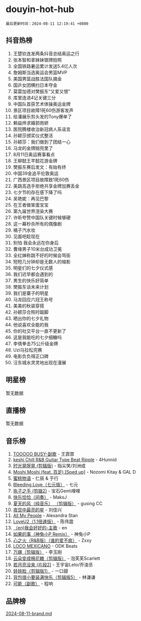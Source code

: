 # douyin-hot-hub

`最后更新时间：2024-08-11 12:19:41 +0800`

## 抖音热榜

1. 王楚钦连发两条抖音总结奥运之行
1. 张本智和拿妹妹银牌拍照
1. 全国铁路暑运累计发送5.4亿人次
1. 詹姆斯当选奥运会男篮MVP
1. 美国男篮战胜法国队摘金
1. 国乒女团横扫日本夺金
1. 莫雷加德对樊振东“又爱又恨”
1. 库里连进4记关键三分
1. 中国队首获艺术体操奥运金牌
1. 景区项目故障1死60伤游客发声
1. 给潘展乐剪头发的Tony爆单了
1. 赖益烨求婚郭雨妍
1. 医院腾楼收治新冠病人系谣言
1. 孙颖莎颁奖仪式整活
1. 孙颖莎：我们做到了团结一心
1. 马龙的金牌揣兜里了
1. 8月11日奥运赛事看点
1. 王柳懿王芊懿花游金牌
1. 樊振东赛后发文：有始有终
1. 中国39金追平伦敦奥运
1. 广西景区项目故障致1死60伤
1. 美跳高选手拒绝共享金牌加赛丢金
1. 七夕节的存在感下降了吗
1. 吴艳妮：再见巴黎
1. 在王者做笨蛋宝宝
1. 第九届世界渲染大赛
1. 许昕夸赞中国队关键时候够硬
1. 这一幕秒杀所有的偶像剧
1. 橘子汽水妆
1. 见面吧趁现在
1. 别怕 我会永远在你身后
1. 曹缘男子10米台成功卫冕
1. 全红婵称跳不好的时候会骂街
1. 短短几分钟却是无数人的缩影
1. 明星们的七夕仪式感
1. 我们迟早都会遇到的
1. 男生的快乐好简单
1. 樊振东谈未来计划
1. 我们是寨子的明星
1. 马龙回应六冠王称号
1. 美美的秋装穿搭
1. 孙颖莎合照时踮脚
1. 晒出你的七夕礼物
1. 他说喜欢全能的我
1. 你的社交平台一直不更新了
1. 这是我能吃的七夕细糠吗
1. 李倩拳击75公斤级金牌
1. Uzi马拉松完赛
1. 电影负负得正口碑
1. 汪东城水灵灵地出现在漫展

## 明星榜

暂无数据

## 直播榜

暂无数据

## 音乐榜

1. [TOOOOO BUSY-副歌](https://sf3-cdn-tos.douyinstatic.com/obj/tos-cn-ve-2774/o0fmjGZetNDjSM5EimFs2QlzBg30YgByJMRQrC) - 王霏霏
1. [keshi Chill R&B Guitar Type Beat Ripple](https://sf6-cdn-tos.douyinstatic.com/obj/tos-cn-ve-2774/okQIfmitAB3HpgZQo0YCEFEACcDhQngn0fkFIC) - 4Hunnid
1. [时光晃呀晃 (剪辑版)](https://sf5-hl-cdn-tos.douyinstatic.com/obj/tos-cn-ve-2774/o8ACeQem3gwI1x3GIYGAfKG0LJebKFRJDwRwyW) - 指尖笑/刘洲成
1. [Moshi Moshi (feat. 百足) [Sped up]](https://sf5-hl-cdn-tos.douyinstatic.com/obj/tos-cn-ve-2774/ocCPFQcXJLeroaIdQLIGAoeeYM3OAUYGDguHXz) - Nozomi Kitay & GAL D
1. [蜜桃物语](https://sf5-hl-cdn-tos.douyinstatic.com/obj/tos-cn-ve-2774/oIhOSCZtIACtYU4XQkngiW9kCBfVD1Fz9IYeqL) - 仁辰 & 于行
1. [Bleeding Love（七元版）](https://sf5-hl-cdn-tos.douyinstatic.com/obj/tos-cn-ve-2774/oEgC9eZFHQ1MfSRnrfkzFp8AayDWqAQMABBgUs) - 七元
1. [执子之手 (剪辑2)](https://sf5-hl-cdn-tos.douyinstatic.com/obj/tos-cn-ve-2774/oUoZLQjCc31XzqsBnBQUNgeKtYPBcgbFDwtfcu) - 宝石Gem\哩哩
1. [快乐恰恰（间奏）](https://sf6-cdn-tos.douyinstatic.com/obj/tos-cn-ve-2774/oMesum3HvWQXJxuMFeVYzf54o2QzH5aEBPOCAn) - MaksJ
1. [夏天的风（纯音乐） （剪辑版）](https://sf3-cdn-tos.douyinstatic.com/obj/tos-cn-ve-2774/oUzLjBZZFQAoNRmGokEeD5zfQCObp6UeFAnTa6) - gusing CC
1. [夜空中最亮的星](https://sf5-hl-cdn-tos.douyinstatic.com/obj/tos-cn-ve-2774/o4IfgGwqqnFeXEMGaS8JBzJAdayAaCeoxqbjCD) - 刘佳兴
1. [All My People](https://sf6-cdn-tos.douyinstatic.com/obj/tos-cn-ve-2774/c7773e6b7c3f4bd9b26cd85b0cfa4eff) - Alexandra Stan
1. [LoveU2（1.1倍速版）](https://sf5-hl-cdn-tos.douyinstatic.com/obj/tos-cn-ve-2774/oQMeDffLaEmgMwgCOEMAFCI6INzoFPgWdD0rsa) - 陈伟霆
1. [（en)我会好好的-主歌](https://sf3-cdn-tos.douyinstatic.com/obj/tos-cn-ve-2774/oUrYpIdrvCbA8m8yAZjbMWjUkL6tiinWMkBTs) - en
1. [如果的事（神兔小P Remix）](https://sf5-hl-cdn-tos.douyinstatic.com/obj/tos-cn-ve-2774/okHtAffz3g4ZB0BMQn9iC9BC6AciI3xCmgQTqt) - 神兔小P
1. [心之火（R&B版）（谁的爱不疯）](https://sf3-cdn-tos.douyinstatic.com/obj/tos-cn-ve-2774/okemkEDaIBBE3OosftCgMxlFkLQZRw37t36ZQv) - Zxxy
1. [LOCO MEXICANO](https://sf5-hl-cdn-tos.douyinstatic.com/obj/tos-cn-ve-2774/owxVoxJorA4ILBfsMAjU6t7O1xW9w0tS7EYzh6) - ODK Beats
1. [万疆（剪辑版）](https://sf3-cdn-tos.douyinstatic.com/obj/tos-cn-ve-2774/ooG7oVgFlDTelKCjCsTTobQvbdtj1BBQXnfZd8) - 李玉刚
1. [云朵变成棉花糖（剪辑版）](https://sf5-hl-cdn-tos.douyinstatic.com/obj/tos-cn-ve-2774/o8LC84GQLALFfXeyJmh8KE61byVQYMMeAZLfEI) - 泡芙芙Scarlett
1. [若月亮没来 (片段2)](https://sf3-cdn-tos.douyinstatic.com/obj/tos-cn-ve-2774/ocQavLLjkCOeDxGyYeIMGgNAIwJ0QXE1Ve3Fzv) - 王宇宙Leto/乔浚丞
1. [娃娃脸（剪辑版1）](https://sf5-hl-cdn-tos.douyinstatic.com/obj/tos-cn-ve-2774/oIimSCgQoNUePTAZ1Ba7TeADY4KetGYsVFeaaB) - 一口甜
1. [背包很小要装满快乐（剪辑版5）](https://sf3-cdn-tos.douyinstatic.com/obj/tos-cn-ve-2774/oUqSJIiBjw2pxsBAiQRmkbZGJrlGCMBPpIW90) - 林谦谦
1. [可能（副歌）](https://sf5-hl-cdn-tos.douyinstatic.com/obj/tos-cn-ve-2774/cde1731888894259b333569393c2fb51) - 程响

## 品牌榜

[2024-08-11-brand.md](2024-08-11-brand.md)
